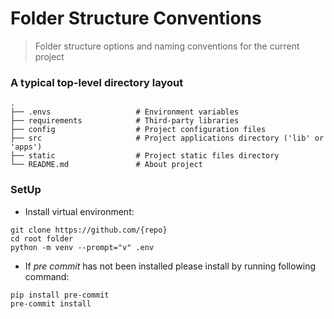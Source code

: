 Folder Structure Conventions
============================

> Folder structure options and naming conventions for the current project

### A typical top-level directory layout

    .
    ├── .envs                   # Environment variables
    ├── requirements            # Third-party libraries
    ├── config                  # Project configuration files 
    ├── src                     # Project applications directory ('lib' or 'apps') 
    ├── static                  # Project static files directory 
    └── README.md               # About project

### SetUp 

- Install virtual environment:

```
git clone https://github.com/{repo}
cd root folder
python -m venv --prompt="v" .env
```

- If *pre commit* has not been installed please install by running following command:

```
pip install pre-commit
pre-commit install
```
 